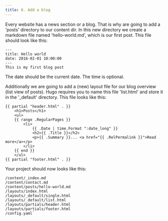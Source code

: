 ```yaml
---
title: 6. Add a blog
---
```


Every website has a news section or a blog. That is why are going to add a 'posts' directory to our content dir. In this new directory we create a markdown file named 'hello-world.md', which is our first post. This file should look like this:

```
---
title: Hello world
date: 2016-02-01 10:00:00
---
This is my first blog post
```

The date should be the current date. The time is optional. 

Additionally we are going to add a (new) layout file for our blog overview (list view of posts). Hugo requires you to name this file 'list.html' and store it in the '_default' directory. This file looks like this:

```
{{ partial "header.html" . }}
    <h1>Posts</h1>
    <ul>
    {{ range .RegularPages }}
        <li>
            {{ .Date | time.Format ":date_long" }}
            <h2>{{ .Title }}</h2>
            <p>{{ .Summary }}... <a href="{{ .RelPermalink }}">Read more</a></p>
        </li>
    {{ end }}
    </ul>
{{ partial "footer.html" . }}
```

Your project should now looks like this:

```
/content/_index.md
/content/contact.md
/content/posts/hello-world.md
/layouts/index.html
/layouts/_default/single.html
/layouts/_default/list.html
/layouts/partials/header.html
/layouts/partials/footer.html
/config.yaml`
```